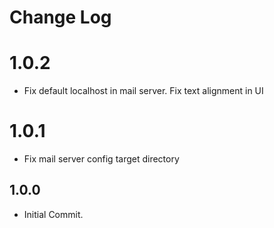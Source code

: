 # Change Log

# 1.0.2
* Fix default localhost in mail server. Fix text alignment in UI

# 1.0.1
* Fix mail server config target directory

## 1.0.0
* Initial Commit.